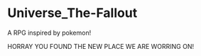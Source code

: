 Universe_The-Fallout
====================

A RPG inspired by pokemon!

HORRAY YOU FOUND THE NEW PLACE WE ARE WORRING ON!
